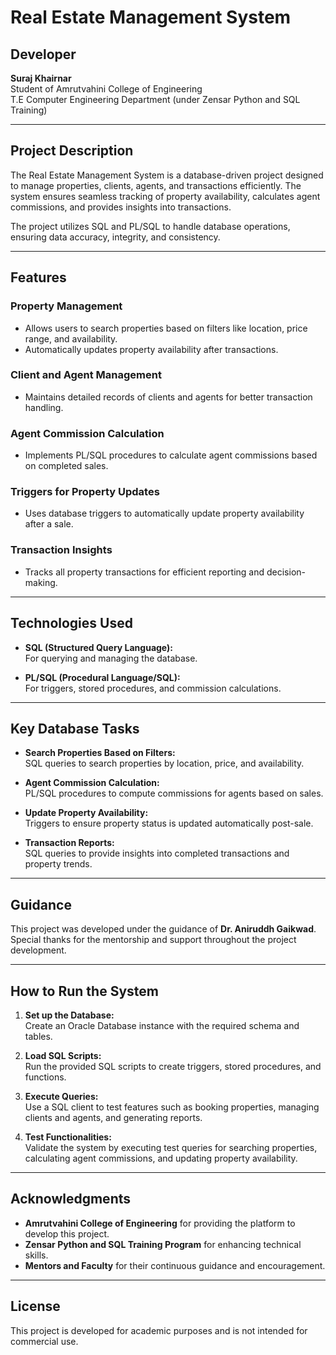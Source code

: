 # Real Estate Management System

## Developer  
**Suraj Khairnar**  
Student of Amrutvahini College of Engineering  
T.E Computer Engineering Department (under Zensar Python and SQL Training)

---

## Project Description  
The Real Estate Management System is a database-driven project designed to manage properties, clients, agents, and transactions efficiently. The system ensures seamless tracking of property availability, calculates agent commissions, and provides insights into transactions.

The project utilizes SQL and PL/SQL to handle database operations, ensuring data accuracy, integrity, and consistency.

---

## Features  

### **Property Management**  
- Allows users to search properties based on filters like location, price range, and availability.  
- Automatically updates property availability after transactions.  

### **Client and Agent Management**  
- Maintains detailed records of clients and agents for better transaction handling.  

### **Agent Commission Calculation**  
- Implements PL/SQL procedures to calculate agent commissions based on completed sales.  

### **Triggers for Property Updates**  
- Uses database triggers to automatically update property availability after a sale.  

### **Transaction Insights**  
- Tracks all property transactions for efficient reporting and decision-making.  

---

## Technologies Used  

- **SQL (Structured Query Language):**  
  For querying and managing the database.  

- **PL/SQL (Procedural Language/SQL):**  
  For triggers, stored procedures, and commission calculations.

---

## Key Database Tasks  

- **Search Properties Based on Filters:**  
  SQL queries to search properties by location, price, and availability.  

- **Agent Commission Calculation:**  
  PL/SQL procedures to compute commissions for agents based on sales.  

- **Update Property Availability:**  
  Triggers to ensure property status is updated automatically post-sale.  

- **Transaction Reports:**  
  SQL queries to provide insights into completed transactions and property trends.

---

## Guidance  
This project was developed under the guidance of **Dr. Aniruddh Gaikwad**.  
Special thanks for the mentorship and support throughout the project development.

---

## How to Run the System  

1. **Set up the Database:**  
   Create an Oracle Database instance with the required schema and tables.  

2. **Load SQL Scripts:**  
   Run the provided SQL scripts to create triggers, stored procedures, and functions.  

3. **Execute Queries:**  
   Use a SQL client to test features such as booking properties, managing clients and agents, and generating reports.  

4. **Test Functionalities:**  
   Validate the system by executing test queries for searching properties, calculating agent commissions, and updating property availability.  

---

## Acknowledgments  
- **Amrutvahini College of Engineering** for providing the platform to develop this project.  
- **Zensar Python and SQL Training Program** for enhancing technical skills.  
- **Mentors and Faculty** for their continuous guidance and encouragement.

---

## License  
This project is developed for academic purposes and is not intended for commercial use.
